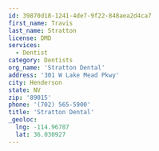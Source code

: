 ```yaml
---
id: 39870d18-1241-4de7-9f22-848aea2d4ca7
first_name: Travis
last_name: Stratton
license: DMD
services:
  - Dentist
category: Dentists
org_name: 'Stratton Dental'
address: '301 W Lake Mead Pkwy'
city: Henderson
state: NV
zip: '89015'
phone: '(702) 565-5900'
title: 'Stratton Dental'
_geoloc:
  lng: -114.96787
  lat: 36.030927
---
```

